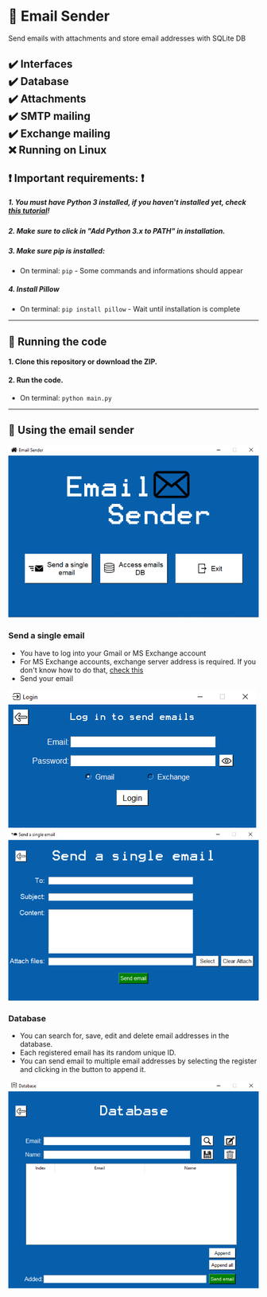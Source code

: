 # :email: Email Sender
Send emails with attachments and store email addresses with SQLite DB

:heavy_check_mark: Interfaces  
:heavy_check_mark: Database  
:heavy_check_mark: Attachments  
:heavy_check_mark: SMTP mailing  
:heavy_check_mark: Exchange mailing  
:x: Running on Linux  
---
  
  
## :heavy_exclamation_mark: Important requirements: :heavy_exclamation_mark:
##### 1. You must have Python 3 installed, if you haven't installed yet, check [this tutorial](https://realpython.com/installing-python/#windows)!

##### 2. Make sure to click in "Add Python 3.x to PATH" in installation.

##### 3. Make sure pip is installed:
- On terminal: `pip` - Some commands and informations should appear

##### 4. Install Pillow
- On terminal: `pip install pillow` - Wait until installation is complete
---
  
  
## :rocket: Running the code

#### 1. Clone this repository or download the ZIP.

#### 2. Run the code.
- On terminal: `python main.py`
---
  
  
## :book: Using the email sender
![Main page](images/main-page.png)

### Send a single email
- You have to log into your Gmail or MS Exchange account
- For MS Exchange accounts, exchange server address is required. If you don't know how to do that, [check this](https://www.nucleustechnologies.com/blog/how-to-find-exchange-server-address/)
- Send your email

![Login page](images/login-page.png)
![Send email](images/send-email-page.png)

### Database
- You can search for, save, edit and delete email addresses in the database.
- Each registered email has its random unique ID.
- You can send email to multiple email addresses by selecting the register and clicking in the button to append it.

![Database page](images/database-page.png)
